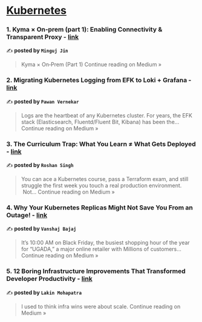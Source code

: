 
<h1><a href=https://medium.com/tag/kubernetes/recommended target="_blank" rel="noopener noreferrer">Kubernetes</a></h1>
<h3>1. Kyma × On‑prem (part 1): Enabling Connectivity & Transparent Proxy - <a href="https://medium.com/@minguj.jin/kyma-on-prem-part-1-enabling-connectivity-transparent-proxy-2a2c9956baf9?source=rss------kubernetes-5" target="_blank" rel="noopener noreferrer">link</a></h3>

✍️ **posted by `Minguj Jin`**

<blockquote>Kyma × On‑Prem (Part 1)
Continue reading on Medium »</blockquote>

<h3>2. Migrating Kubernetes Logging from EFK to Loki + Grafana - <a href="https://medium.com/@v.vpawan12/migrating-kubernetes-logging-from-efk-to-loki-grafana-13a02daa8d0f?source=rss------kubernetes-5" target="_blank" rel="noopener noreferrer">link</a></h3>

✍️ **posted by `Pawan Vernekar`**

<blockquote>Logs are the heartbeat of any Kubernetes cluster. For years, the EFK stack (Elasticsearch, Fluentd/Fluent Bit, Kibana) has been the…
Continue reading on Medium »</blockquote>

<h3>3. The Curriculum Trap: What You Learn ≠ What Gets Deployed - <a href="https://medium.com/@er.roshan.linux/the-curriculum-trap-what-you-learn-what-gets-deployed-7f2f191d21f0?source=rss------kubernetes-5" target="_blank" rel="noopener noreferrer">link</a></h3>

✍️ **posted by `Roshan Singh`**

<blockquote>You can ace a Kubernetes course, pass a Terraform exam, and still struggle the first week you touch a real production environment.
 Not…
Continue reading on Medium »</blockquote>

<h3>4. Why Your Kubernetes Replicas Might Not Save You From an Outage! - <a href="https://medium.com/@vanshajbajaj1002/why-your-kubernetes-replicas-might-not-save-you-from-an-outage-bbfb9e9717ee?source=rss------kubernetes-5" target="_blank" rel="noopener noreferrer">link</a></h3>

✍️ **posted by `Vanshaj Bajaj`**

<blockquote>It’s 10:00 AM on Black Friday, the busiest shopping hour of the year for “UGADA,” a major online retailer with Millions of customers…
Continue reading on Medium »</blockquote>

<h3>5. 12 Boring Infrastructure Improvements That Transformed Developer Productivity - <a href="https://lakin-mohapatra.medium.com/12-boring-infrastructure-improvements-that-transformed-developer-productivity-7db81c34342c?source=rss------kubernetes-5" target="_blank" rel="noopener noreferrer">link</a></h3>

✍️ **posted by `Lakin Mohapatra`**

<blockquote>I used to think infra wins were about scale.
Continue reading on Medium »</blockquote>

